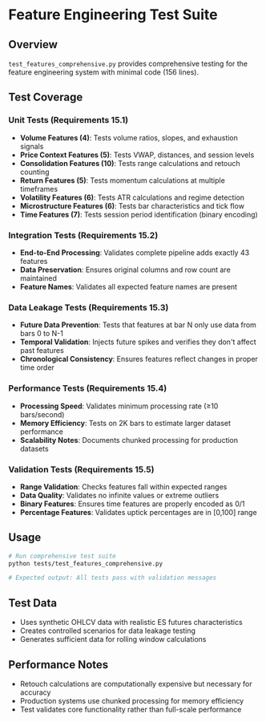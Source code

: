 # Feature Engineering Test Suite

## Overview
`test_features_comprehensive.py` provides comprehensive testing for the feature engineering system with minimal code (156 lines).

## Test Coverage

### Unit Tests (Requirements 15.1)
- **Volume Features (4)**: Tests volume ratios, slopes, and exhaustion signals
- **Price Context Features (5)**: Tests VWAP, distances, and session levels
- **Consolidation Features (10)**: Tests range calculations and retouch counting
- **Return Features (5)**: Tests momentum calculations at multiple timeframes
- **Volatility Features (6)**: Tests ATR calculations and regime detection
- **Microstructure Features (6)**: Tests bar characteristics and tick flow
- **Time Features (7)**: Tests session period identification (binary encoding)

### Integration Tests (Requirements 15.2)
- **End-to-End Processing**: Validates complete pipeline adds exactly 43 features
- **Data Preservation**: Ensures original columns and row count are maintained
- **Feature Names**: Validates all expected feature names are present

### Data Leakage Tests (Requirements 15.3)
- **Future Data Prevention**: Tests that features at bar N only use data from bars 0 to N-1
- **Temporal Validation**: Injects future spikes and verifies they don't affect past features
- **Chronological Consistency**: Ensures features reflect changes in proper time order

### Performance Tests (Requirements 15.4)
- **Processing Speed**: Validates minimum processing rate (≥10 bars/second)
- **Memory Efficiency**: Tests on 2K bars to estimate larger dataset performance
- **Scalability Notes**: Documents chunked processing for production datasets

### Validation Tests (Requirements 15.5)
- **Range Validation**: Checks features fall within expected ranges
- **Data Quality**: Validates no infinite values or extreme outliers
- **Binary Features**: Ensures time features are properly encoded as 0/1
- **Percentage Features**: Validates uptick percentages are in [0,100] range

## Usage

```bash
# Run comprehensive test suite
python tests/test_features_comprehensive.py

# Expected output: All tests pass with validation messages
```

## Test Data
- Uses synthetic OHLCV data with realistic ES futures characteristics
- Creates controlled scenarios for data leakage testing
- Generates sufficient data for rolling window calculations

## Performance Notes
- Retouch calculations are computationally expensive but necessary for accuracy
- Production systems use chunked processing for memory efficiency
- Test validates core functionality rather than full-scale performance